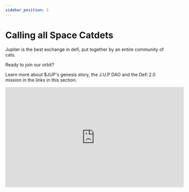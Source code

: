 ```yaml
---
sidebar_position: 1
---
```


# Calling all Space Catdets

Jupiter is the best exchange in defi, put together by an entire community of cats. 

Ready to join our orbit? 

Learn more about $JUP's genesis story, the J.U.P DAO and the Defi 2.0 mission in the links in this section.

<iframe width="560" height="315" src="https://www.youtube.com/embed/z2F75HOQvVA" title="YouTube video player" frameborder="0" allow="accelerometer; autoplay; clipboard-write; encrypted-media; gyroscope; picture-in-picture; web-share" allowfullscreen></iframe>

